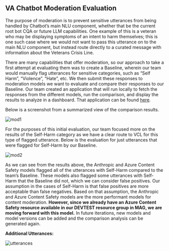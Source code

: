 ## VA Chatbot Moderation Evaluation

The purpose of moderation is to prevent sensitive utterances from being handled by Chatbot’s main NLU component, whether that be the current root bot CQA or future LLM capabilities. One example of this is a veteran who may be displaying symptoms of an intent to harm themselves; this is one such case where we would not want to pass this utterance on to the main NLU component, but instead route directly to a curated message with information about the Veterans Crisis Line. 

There are many capabilities that offer moderation, so our approach to take a first attempt at evaluating them was to create a Baseline, wherein our team would manually flag utterances for sensitive categories, such as “Self Harm”, “Violence”, “Hate”, etc. We then submit these responses to moderation models we want to evaluate and compare their responses to our Baseline. Our team created an application that will run locally to fetch the responses from the different models, run the comparison, and display the results to analyze in a dashboard. That application can be found [here](https://github.com/department-of-veterans-affairs/chatbot-moderation).

Below is a screenshot from a summarized view of the comparison results.

![mod1](https://github.com/user-attachments/assets/d1d94490-4a17-4e5f-a1a8-55d3e2d03315)


For the purposes of this initial evaluation, our team focused more on the results of the Self-Harm category as we have a clear route to VCL for this type of flagged utterance. Below is the evaluation for just utterances that were flagged for Self-Harm by our Baseline.

![mod2](https://github.com/user-attachments/assets/9c969048-da8b-45f9-8314-6bd6532edc9f)


As we can see from the results above, the Anthropic and Azure Content Safety models flagged all of the utterances with Self-Harm compared to the team’s Baseline. These models also flagged some utterances with Self-Harm that the Baseline did not, which we can consider false positives. Our assumption in the cases of Self-Harm is that false positives are more acceptable than false negatives. Based on that assumption, the Anthropic and Azure Content Safety models are the more performant models for content moderation. **However, since we already have an Azure Content Safety resource available in our DEVTEST resource group in MAG, we are moving forward with this model.** In future iterations, new models and model versions can be added and the comparison analysis can be generated again.

**Additional Utterances:**

![utterances](https://github.com/user-attachments/assets/584723c9-d082-4efe-a6f2-acac7e304f31)


